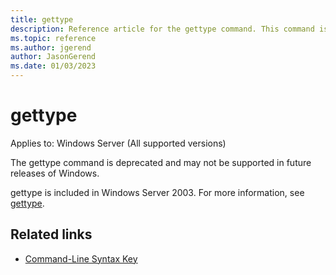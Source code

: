 ```yaml
---
title: gettype
description: Reference article for the gettype command. This command is deprecated and may not be supported in future releases of Windows.
ms.topic: reference
ms.author: jgerend
author: JasonGerend
ms.date: 01/03/2023
---
```


# gettype

Applies to: Windows Server (All supported versions)

The gettype command is deprecated and may not be supported in future releases of Windows.

gettype is included in Windows Server 2003. For more information, see [gettype](/previous-versions/orphan-topics/ws.10/cc773104(v=ws.10)).

## Related links

- [Command-Line Syntax Key](command-line-syntax-key.md)